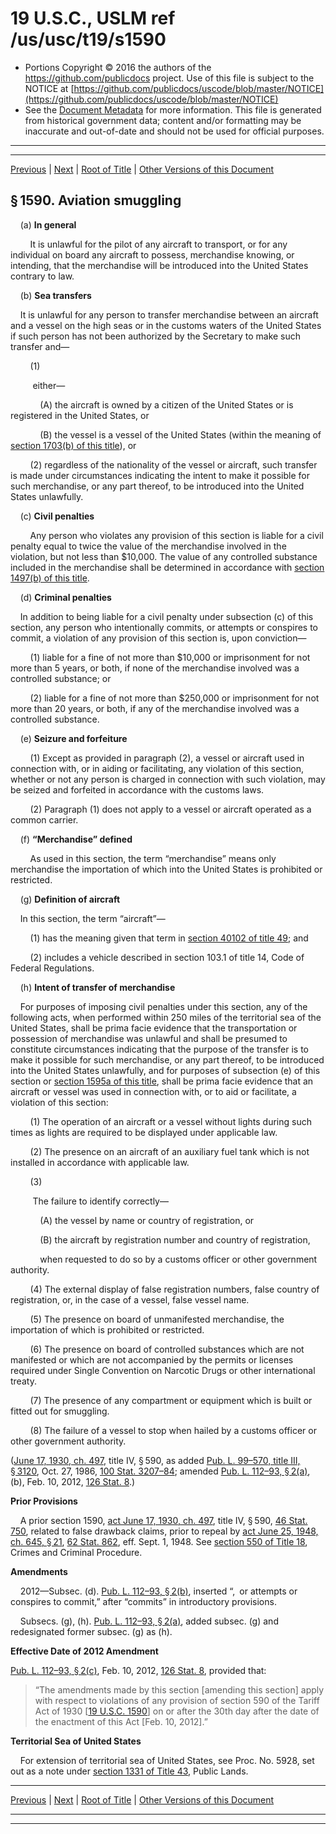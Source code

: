 ---
---

# 19 U.S.C., USLM ref /us/usc/t19/s1590

* Portions Copyright © 2016 the authors of the https://github.com/publicdocs project.
  Use of this file is subject to the NOTICE at [https://github.com/publicdocs/uscode/blob/master/NOTICE](https://github.com/publicdocs/uscode/blob/master/NOTICE)
* See the [Document Metadata](././../../../../../..//README.md) for more information.
  This file is generated from historical government data; content and/or formatting may be inaccurate and out-of-date and should not be used for official purposes.

----------
----------

[Previous](./../../../../../..//us/usc/t19/ch4/stIII/ptV/m__us_usc_t19_s1589a.md) | [Next](./../../../../../..//us/usc/t19/ch4/stIII/ptV/m__us_usc_t19_s1591.md) | [Root of Title](./../../../../../../) | [Other Versions of this Document](https://publicdocs.github.io/go/links?ns=uslm&ref=%2Fus%2Fusc%2Ft19%2Fs1590)

## § 1590. Aviation smuggling

    (a) __In general__ 

        It is unlawful for the pilot of any aircraft to transport, or for any individual on board any aircraft to possess, merchandise knowing, or intending, that the merchandise will be introduced into the United States contrary to law.

    (b) __Sea transfers__ 

    It is unlawful for any person to transfer merchandise between an aircraft and a vessel on the high seas or in the customs waters of the United States if such person has not been authorized by the Secretary to make such transfer and—

        (1)

         either—

            (A) the aircraft is owned by a citizen of the United States or is registered in the United States, or

            (B) the vessel is a vessel of the United States (within the meaning of [section 1703(b) of this title][/us/usc/t19/s1703/b]), or

        (2) regardless of the nationality of the vessel or aircraft, such transfer is made under circumstances indicating the intent to make it possible for such merchandise, or any part thereof, to be introduced into the United States unlawfully.

    (c) __Civil penalties__ 

        Any person who violates any provision of this section is liable for a civil penalty equal to twice the value of the merchandise involved in the violation, but not less than $10,000. The value of any controlled substance included in the merchandise shall be determined in accordance with [section 1497(b) of this title][/us/usc/t19/s1497/b].

    (d) __Criminal penalties__ 

    In addition to being liable for a civil penalty under subsection (c) of this section, any person who intentionally commits, or attempts or conspires to commit, a violation of any provision of this section is, upon conviction—

        (1) liable for a fine of not more than $10,000 or imprisonment for not more than 5 years, or both, if none of the merchandise involved was a controlled substance; or

        (2) liable for a fine of not more than $250,000 or imprisonment for not more than 20 years, or both, if any of the merchandise involved was a controlled substance.

    (e) __Seizure and forfeiture__ 

        (1) Except as provided in paragraph (2), a vessel or aircraft used in connection with, or in aiding or facilitating, any violation of this section, whether or not any person is charged in connection with such violation, may be seized and forfeited in accordance with the customs laws.

        (2) Paragraph (1) does not apply to a vessel or aircraft operated as a common carrier.

    (f) __“Merchandise” defined__ 

        As used in this section, the term “merchandise” means only merchandise the importation of which into the United States is prohibited or restricted.

    (g) __Definition of aircraft__ 

    In this section, the term “aircraft”—

        (1) has the meaning given that term in [section 40102 of title 49][/us/usc/t49/s40102]; and

        (2) includes a vehicle described in section 103.1 of title 14, Code of Federal Regulations.

    (h) __Intent of transfer of merchandise__ 

    For purposes of imposing civil penalties under this section, any of the following acts, when performed within 250 miles of the territorial sea of the United States, shall be prima facie evidence that the transportation or possession of merchandise was unlawful and shall be presumed to constitute circumstances indicating that the purpose of the transfer is to make it possible for such merchandise, or any part thereof, to be introduced into the United States unlawfully, and for purposes of subsection (e) of this section or [section 1595a of this title][/us/usc/t19/s1595a], shall be prima facie evidence that an aircraft or vessel was used in connection with, or to aid or facilitate, a violation of this section:

        (1) The operation of an aircraft or a vessel without lights during such times as lights are required to be displayed under applicable law.

        (2) The presence on an aircraft of an auxiliary fuel tank which is not installed in accordance with applicable law.

        (3)

         The failure to identify correctly—

            (A) the vessel by name or country of registration, or

            (B) the aircraft by registration number and country of registration,

            when requested to do so by a customs officer or other government authority.

        (4) The external display of false registration numbers, false country of registration, or, in the case of a vessel, false vessel name.

        (5) The presence on board of unmanifested merchandise, the importation of which is prohibited or restricted.

        (6) The presence on board of controlled substances which are not manifested or which are not accompanied by the permits or licenses required under Single Convention on Narcotic Drugs or other international treaty.

        (7) The presence of any compartment or equipment which is built or fitted out for smuggling.

        (8) The failure of a vessel to stop when hailed by a customs officer or other government authority.

([June 17, 1930, ch. 497][/us/act/1930-06-17/ch497], title IV, § 590, as added [Pub. L. 99–570, title III, § 3120][/us/pl/99/570/s3120], Oct. 27, 1986, [100 Stat. 3207–84][/us/stat/100/3207-84]; amended [Pub. L. 112–93, § 2(a)][/us/pl/112/93/s2/a], (b), Feb. 10, 2012, [126 Stat. 8][/us/stat/126/8].)

 __Prior Provisions__ 

    A prior section 1590, [act June 17, 1930, ch. 497][/us/act/1930-06-17/ch497], title IV, § 590, [46 Stat. 750][/us/stat/46/750], related to false drawback claims, prior to repeal by [act June 25, 1948, ch. 645, § 21][/us/act/1948-06-25/ch645/s21], [62 Stat. 862][/us/stat/62/862], eff. Sept. 1, 1948. See [section 550 of Title 18][/us/usc/t18/s550], Crimes and Criminal Procedure.

 __Amendments__ 

    2012—Subsec. (d). [Pub. L. 112–93, § 2(b)][/us/pl/112/93/s2/b], inserted “, or attempts or conspires to commit,” after “commits” in introductory provisions.

    Subsecs. (g), (h). [Pub. L. 112–93, § 2(a)][/us/pl/112/93/s2/a], added subsec. (g) and redesignated former subsec. (g) as (h).

 __Effective Date of 2012 Amendment__ 

[Pub. L. 112–93, § 2(c)][/us/pl/112/93/s2/c], Feb. 10, 2012, [126 Stat. 8][/us/stat/126/8], provided that: 

> “The amendments made by this section \[amending this section\] apply with respect to violations of any provision of section 590 of the Tariff Act of 1930 \[[19 U.S.C. 1590][/us/usc/t19/s1590]\] on or after the 30th day after the date of the enactment of this Act \[Feb. 10, 2012\].”

 __Territorial Sea of United States__ 

    For extension of territorial sea of United States, see Proc. No. 5928, set out as a note under [section 1331 of Title 43][/us/usc/t43/s1331], Public Lands.

----------

[Previous](./../../../../../..//us/usc/t19/ch4/stIII/ptV/m__us_usc_t19_s1589a.md) | [Next](./../../../../../..//us/usc/t19/ch4/stIII/ptV/m__us_usc_t19_s1591.md) | [Root of Title](./../../../../../../) | [Other Versions of this Document](https://publicdocs.github.io/go/links?ns=uslm&ref=%2Fus%2Fusc%2Ft19%2Fs1590)

----------
----------

[/us/usc/t19/s1703/b]: https://publicdocs.github.io/go/links?ns=uslm&ref=%2Fus%2Fusc%2Ft19%2Fs1703%2Fb
[/us/usc/t19/s1497/b]: https://publicdocs.github.io/go/links?ns=uslm&ref=%2Fus%2Fusc%2Ft19%2Fs1497%2Fb
[/us/usc/t49/s40102]: https://publicdocs.github.io/go/links?ns=uslm&ref=%2Fus%2Fusc%2Ft49%2Fs40102
[/us/usc/t19/s1595a]: https://publicdocs.github.io/go/links?ns=uslm&ref=%2Fus%2Fusc%2Ft19%2Fs1595a
[/us/act/1930-06-17/ch497]: https://publicdocs.github.io/go/links?ns=uslm&ref=%2Fus%2Fact%2F1930-06-17%2Fch497
[/us/pl/99/570/s3120]: https://publicdocs.github.io/go/links?ns=uslm&ref=%2Fus%2Fpl%2F99%2F570%2Fs3120
[/us/stat/100/3207-84]: https://publicdocs.github.io/go/links?ns=uslm&ref=%2Fus%2Fstat%2F100%2F3207-84
[/us/pl/112/93/s2/a]: https://publicdocs.github.io/go/links?ns=uslm&ref=%2Fus%2Fpl%2F112%2F93%2Fs2%2Fa
[/us/stat/126/8]: https://publicdocs.github.io/go/links?ns=uslm&ref=%2Fus%2Fstat%2F126%2F8
[/us/act/1930-06-17/ch497]: https://publicdocs.github.io/go/links?ns=uslm&ref=%2Fus%2Fact%2F1930-06-17%2Fch497
[/us/stat/46/750]: https://publicdocs.github.io/go/links?ns=uslm&ref=%2Fus%2Fstat%2F46%2F750
[/us/act/1948-06-25/ch645/s21]: https://publicdocs.github.io/go/links?ns=uslm&ref=%2Fus%2Fact%2F1948-06-25%2Fch645%2Fs21
[/us/stat/62/862]: https://publicdocs.github.io/go/links?ns=uslm&ref=%2Fus%2Fstat%2F62%2F862
[/us/usc/t18/s550]: https://publicdocs.github.io/go/links?ns=uslm&ref=%2Fus%2Fusc%2Ft18%2Fs550
[/us/pl/112/93/s2/b]: https://publicdocs.github.io/go/links?ns=uslm&ref=%2Fus%2Fpl%2F112%2F93%2Fs2%2Fb
[/us/pl/112/93/s2/a]: https://publicdocs.github.io/go/links?ns=uslm&ref=%2Fus%2Fpl%2F112%2F93%2Fs2%2Fa
[/us/pl/112/93/s2/c]: https://publicdocs.github.io/go/links?ns=uslm&ref=%2Fus%2Fpl%2F112%2F93%2Fs2%2Fc
[/us/stat/126/8]: https://publicdocs.github.io/go/links?ns=uslm&ref=%2Fus%2Fstat%2F126%2F8
[/us/usc/t19/s1590]: https://publicdocs.github.io/go/links?ns=uslm&ref=%2Fus%2Fusc%2Ft19%2Fs1590
[/us/usc/t43/s1331]: https://publicdocs.github.io/go/links?ns=uslm&ref=%2Fus%2Fusc%2Ft43%2Fs1331


